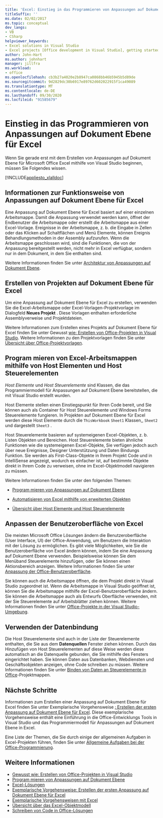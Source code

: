 ```yaml
---
title: 'Excel: Einstieg in das Programmieren von Anpassungen auf Dokument Ebene'
titleSuffix: ''
ms.date: 02/02/2017
ms.topic: conceptual
dev_langs:
- VB
- CSharp
helpviewer_keywords:
- Excel solutions in Visual Studio
- Excel projects [Office development in Visual Studio], getting started
author: John-Hart
ms.author: johnhart
manager: jillfra
ms.workload:
- office
ms.openlocfilehash: cb3b27a4020e2b8947ca0868bb46b5945b5d89de
ms.sourcegitcommit: 9d2829dc30b6917e89762d602022915f1ca49089
ms.translationtype: MT
ms.contentlocale: de-DE
ms.lasthandoff: 09/30/2020
ms.locfileid: "91585679"
---
```

# <a name="get-started-programming-document-level-customizations-for-excel"></a>Einstieg in das Programmieren von Anpassungen auf Dokument Ebene für Excel
  Wenn Sie gerade erst mit dem Erstellen von Anpassungen auf Dokument Ebene für Microsoft Office Excel mithilfe von Visual Studio beginnen, müssen Sie Folgendes wissen.

 [!INCLUDE[appliesto_xlalldoc](../vsto/includes/appliesto-xlalldoc-md.md)]

## <a name="understand-how-document-level-customizations-for-excel-work"></a>Informationen zur Funktionsweise von Anpassungen auf Dokument Ebene für Excel
 Eine Anpassung auf Dokument Ebene für Excel basiert auf einer einzelnen Arbeitsmappe. Damit die Anpassung verwendet werden kann, öffnet der Endbenutzer die Arbeitsmappe oder erstellt die Arbeitsmappe aus einer Excel-Vorlage. Ereignisse in der Arbeitsmappe, z. b. die Eingabe in Zellen oder das Klicken auf Schaltflächen und Menü Elemente, können Ereignis Behandlungsmethoden in der Assembly aufzurufen. Wenn die Arbeitsmappe geschlossen wird, sind die Funktionen, die von der Anpassung bereitgestellt werden, nicht mehr in Excel verfügbar, sondern nur in dem Dokument, in dem Sie enthalten sind.

 Weitere Informationen finden Sie unter [Architektur von Anpassungen auf Dokument Ebene](../vsto/architecture-of-document-level-customizations.md).

## <a name="create-document-level-projects-for-excel"></a>Erstellen von Projekten auf Dokument Ebene für Excel
 Um eine Anpassung auf Dokument Ebene für Excel zu erstellen, verwenden Sie die Excel-Arbeitsmappe oder Excel-Vorlagen-Projektvorlage im Dialogfeld **Neues Projekt** . Diese Vorlagen enthalten erforderliche Assemblyverweise und Projektdateien.

 Weitere Informationen zum Erstellen eines Projekts auf Dokument Ebene für Excel finden Sie unter Gewusst [wie: Erstellen von Office-Projekten in Visual Studio](../vsto/how-to-create-office-projects-in-visual-studio.md). Weitere Informationen zu den Projektvorlagen finden Sie unter [Übersicht über Office-Projektvorlagen](../vsto/office-project-templates-overview.md).

## <a name="program-excel-workbooks-by-using-host-items-and-host-controls"></a>Program mieren von Excel-Arbeitsmappen mithilfe von Host Elementen und Host Steuerelementen
 *Host Elemente* und *Host Steuerelemente* sind Klassen, die das Programmiermodell für Anpassungen auf Dokument Ebene bereitstellen, die mit Visual Studio erstellt wurden.

 Host Elemente stellen einen Einstiegspunkt für Ihren Code bereit, und Sie können auch als Container für Host Steuerelemente und Windows Forms Steuerelemente fungieren. In Projekten auf Dokument Ebene für Excel werden diese Host Elemente durch die `ThisWorkbook` `Sheet1` Klassen,, `Sheet2` und dargestellt `Sheet3` .

 Host Steuerelemente basieren auf systemeigenen Excel-Objekten, z. b. Listen Objekten und Bereichen. Host Steuerelemente bieten ähnliche Funktionen wie die systemeigenen Excel-Objekte, Sie verfügen jedoch auch über neue Ereignisse, Designer Unterstützung und Daten Bindungs Funktion. Sie werden als First-Class-Objekte in Ihrem Projekt Code und in IntelliSense angezeigt, wodurch es einfacher ist, auf bestimmte Objekte direkt in Ihrem Code zu verweisen, ohne im Excel-Objektmodell navigieren zu müssen.

 Weitere Informationen finden Sie unter den folgenden Themen:

- [Program mieren von Anpassungen auf Dokument Ebene](../vsto/programming-document-level-customizations.md)

- [Automatisieren von Excel mithilfe von erweiterten Objekten](../vsto/automating-excel-by-using-extended-objects.md)

- [Übersicht über Host Elemente und Host Steuerelemente](../vsto/host-items-and-host-controls-overview.md)

## <a name="customize-the-user-interface-of-excel"></a>Anpassen der Benutzeroberfläche von Excel
 Die meisten Microsoft Office Lösungen ändern die Benutzeroberfläche (User Interface, UI) der Office-Anwendung, um Benutzern die Interaktion mit der Lösung zu ermöglichen. Es gibt viele Möglichkeiten, wie Sie die Benutzeroberfläche von Excel ändern können, indem Sie eine Anpassung auf Dokument Ebene verwenden. Beispielsweise können Sie dem Menüband Steuerelemente hinzufügen, oder Sie können einen Aktionsbereich anzeigen. Weitere Informationen finden Sie unter [Anpassung der Office-Benutzeroberfläche](../vsto/office-ui-customization.md).

 Sie können auch die Arbeitsmappe öffnen, die dem Projekt direkt in Visual Studio zugeordnet ist. Wenn die Arbeitsmappe in Visual Studio geöffnet ist, können Sie die Arbeitsmappe mithilfe der Excel-Benutzeroberfläche ändern. Sie können die Arbeitsmappe auch als Entwurfs Oberfläche verwenden, mit der Sie Steuerelemente auf Arbeitsblätter ziehen können. Weitere Informationen finden Sie unter [Office-Projekte in der Visual Studio-Umgebung](../vsto/office-projects-in-the-visual-studio-environment.md).

## <a name="use-data-binding"></a>Verwenden der Datenbindung
 Die Host Steuerelemente sind auch in der Liste der Steuerelemente enthalten, die Sie aus dem **Datenquellen** Fenster ziehen können. Durch das Hinzufügen von Host Steuerelementen auf diese Weise werden diese automatisch an die Datenquelle gebunden, die Sie mithilfe des Fensters eingerichtet haben. Sie können Daten aus Datenbanken, Webdiensten und Geschäftsobjekten anzeigen, ohne Code schreiben zu müssen. Weitere Informationen finden Sie unter [Binden von Daten an Steuerelemente in Office](../vsto/binding-data-to-controls-in-office-solutions.md)-Projektmappen.

## <a name="next-steps"></a>Nächste Schritte
 Informationen zum Erstellen einer Anpassung auf Dokument Ebene für Excel finden Sie unter Exemplarische Vorgehensweise [: Erstellen der ersten Anpassung auf Dokument Ebene für Excel](../vsto/walkthrough-creating-your-first-document-level-customization-for-excel.md). Diese exemplarische Vorgehensweise enthält eine Einführung in die Office-Entwicklungs Tools in Visual Studio und das Programmiermodell für Anpassungen auf Dokument Ebene in Excel.

 Eine Liste der Themen, die Sie durch einige der allgemeinen Aufgaben in Excel-Projekten führen, finden Sie unter [Allgemeine Aufgaben bei der Office-Programmierung](../vsto/common-tasks-in-office-programming.md).

## <a name="see-also"></a>Weitere Informationen
- [Gewusst wie: Erstellen von Office-Projekten in Visual Studio](../vsto/how-to-create-office-projects-in-visual-studio.md)
- [Program mieren von Anpassungen auf Dokument Ebene](../vsto/programming-document-level-customizations.md)
- [Excel-Lösungen](../vsto/excel-solutions.md)
- [Exemplarische Vorgehensweise: Erstellen der ersten Anpassung auf Dokument Ebene für Excel](../vsto/walkthrough-creating-your-first-document-level-customization-for-excel.md)
- [Exemplarische Vorgehensweisen mit Excel](../vsto/walkthroughs-using-excel.md)
- [Übersicht über das Excel-Objektmodell](../vsto/excel-object-model-overview.md)
- [Schreiben von Code in Office-Lösungen](../vsto/writing-code-in-office-solutions.md)
